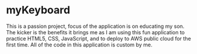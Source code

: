 # myKeyboard
This is a passion project, focus of the application is on educating my son. The kicker is the benefits it brings me as I am using this fun application to practice HTML5, CSS, JavaScript, and to deploy to AWS public cloud for the first time. All of the code in this application is custom by me.

